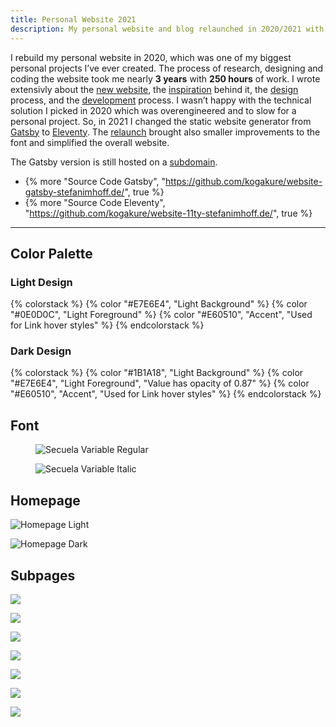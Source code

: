 ```yaml
---
title: Personal Website 2021
description: My personal website and blog relaunched in 2020/2021 with Eleventy.
---
```


I rebuild my personal website in 2020, which was one of my biggest personal projects I’ve ever created. The process of research, designing and coding the website took me nearly **3 years** with **250 hours** of work. I wrote extensivly about the [new website](/new-website-2020/), the [inspiration](/new-website-2020-inspiration/) behind it, the [design](/new-website-2020-design/) process, and the [development](/new-website-2020-development/) process. I wasn’t happy with the technical solution I picked in 2020 which was overengineered and to slow for a personal project. So, in 2021 I changed the static website generator from [Gatsby](https://www.gatsbyjs.org/) to [Eleventy](https://www.11ty.dev/). The [relaunch](http://localhost:8080/new-website-2021/) brought also smaller improvements to the font and simplified the overall website.

The Gatsby version is still hosted on a [subdomain](https://v3.stefanimhoff.de/).

- {% more "Source Code Gatsby", "https://github.com/kogakure/website-gatsby-stefanimhoff.de/", true %}
- {% more "Source Code Eleventy", "https://github.com/kogakure/website-11ty-stefanimhoff.de/", true %}

---

## Color Palette

### Light Design

{% colorstack %}
{% color "#E7E6E4", "Light Background" %}
{% color "#0E0D0C", "Light Foreground" %}
{% color "#E60510", "Accent", "Used for Link hover styles" %}
{% endcolorstack %}

### Dark Design

{% colorstack %}
{% color "#1B1A18", "Light Background" %}
{% color "#E7E6E4", "Light Foreground", "Value has opacity of 0.87" %}
{% color "#E60510", "Accent", "Used for Link hover styles" %}
{% endcolorstack %}

## Font

<figure class="light image-shadow">

![Secuela Variable Regular](/assets/images/projects/stefanimhoff-v4/secuela-variable-regular.svg)

</figure>

<figure class="light image-shadow">

![Secuela Variable Italic](/assets/images/projects/stefanimhoff-v4/secuela-variable-italic.svg)

</figure>

## Homepage

![Homepage Light](/assets/images/projects/stefanimhoff-v4/stefanimhoff-v4-homepage.jpg)

![Homepage Dark](/assets/images/projects/stefanimhoff-v4/stefanimhoff-v4-homepage-dark.jpg)

## Subpages

![](/assets/images/projects/stefanimhoff-v4/stefanimhoff-v4-about.jpg)

<div class="projects-detail-medium">

![](/assets/images/projects/stefanimhoff-v4/stefanimhoff-v4-journal.jpg)

![](/assets/images/projects/stefanimhoff-v4/stefanimhoff-v4-essay.jpg)

</div>

![](/assets/images/projects/stefanimhoff-v4/stefanimhoff-v4-haiku.jpg)

![](/assets/images/projects/stefanimhoff-v4/stefanimhoff-v4-haiku-detail.jpg)

<div class="projects-detail-medium">

![](/assets/images/projects/stefanimhoff-v4/stefanimhoff-v4-sketchnotes.jpg)

![](/assets/images/projects/stefanimhoff-v4/stefanimhoff-v4-colors-of-japan.jpg)

</div>
